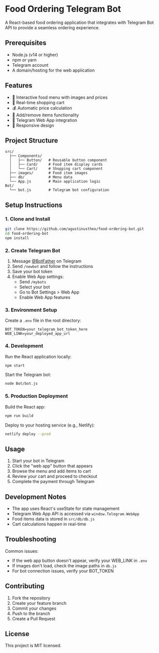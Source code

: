 # Food Ordering Telegram Bot

A React-based food ordering application that integrates with Telegram Bot API to provide a seamless ordering experience.

## Prerequisites

- Node.js (v14 or higher)
- npm or yarn
- Telegram account
- A domain/hosting for the web application

## Features

- 🍕 Interactive food menu with images and prices
- 🛒 Real-time shopping cart
- 💰 Automatic price calculation
- 🔄 Add/remove items functionality
- 📱 Telegram Web App integration
- 💫 Responsive design

## Project Structure

```
src/
  ├── Components/
  │   ├── Button/   # Reusable button component
  │   ├── Card/     # Food item display cards
  │   └── Cart/     # Shopping cart component
  ├── images/       # Food item images
  ├── db/           # Menu data
  └── App.js        # Main application logic
Bot/
  └── bot.js        # Telegram bot configuration
```

## Setup Instructions

### 1. Clone and Install

```bash
git clone https://github.com/agustinustheo/food-ordering-bot.git
cd food-ordering-bot
npm install
```

### 2. Create Telegram Bot

1. Message [@BotFather](https://t.me/BotFather) on Telegram
2. Send `/newbot` and follow the instructions
3. Save your bot token
4. Enable Web App settings:
   - Send `/mybots`
   - Select your bot
   - Go to Bot Settings > Web App
   - Enable Web App features

### 3. Environment Setup

Create a `.env` file in the root directory:

```env
BOT_TOKEN=your_telegram_bot_token_here
WEB_LINK=your_deployed_app_url
```

### 4. Development

Run the React application locally:
```bash
npm start
```

Start the Telegram bot:
```bash
node Bot/bot.js
```

### 5. Production Deployment

Build the React app:
```bash
npm run build
```

Deploy to your hosting service (e.g., Netlify):
```bash
netlify deploy --prod
```

## Usage

1. Start your bot in Telegram
2. Click the "web app" button that appears
3. Browse the menu and add items to cart
4. Review your cart and proceed to checkout
5. Complete the payment through Telegram

## Development Notes

- The app uses React's useState for state management
- Telegram Web App API is accessed via `window.Telegram.WebApp`
- Food items data is stored in `src/db/db.js`
- Cart calculations happen in real-time

## Troubleshooting

Common issues:
- If the web app button doesn't appear, verify your WEB_LINK in `.env`
- If images don't load, check the image paths in `db.js`
- For bot connection issues, verify your BOT_TOKEN

## Contributing

1. Fork the repository
2. Create your feature branch
3. Commit your changes
4. Push to the branch
5. Create a Pull Request

## License

This project is MIT licensed.
